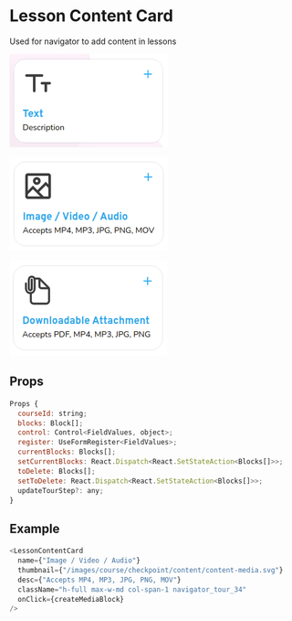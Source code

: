 # Lesson Content Card

Used for navigator to add content in lessons

![](./readmeIMG/2023-02-08-12-10-26.png)

![](./readmeIMG/2023-02-08-12-11-51.png)

![](./readmeIMG/2023-02-08-12-12-11.png)

## Props

```js
Props {
  courseId: string;
  blocks: Block[];
  control: Control<FieldValues, object>;
  register: UseFormRegister<FieldValues>;
  currentBlocks: Blocks[];
  setCurrentBlocks: React.Dispatch<React.SetStateAction<Blocks[]>>;
  toDelete: Blocks[];
  setToDelete: React.Dispatch<React.SetStateAction<Blocks[]>>;
  updateTourStep?: any;
}

```

## Example

```js
<LessonContentCard
  name={"Image / Video / Audio"}
  thumbnail={"/images/course/checkpoint/content/content-media.svg"}
  desc={"Accepts MP4, MP3, JPG, PNG, MOV"}
  className="h-full max-w-md col-span-1 navigator_tour_34"
  onClick={createMediaBlock}
/>
```
